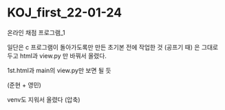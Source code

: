 # KOJ_first_22-01-24
온라인 채점 프로그램_1


일단은 c 프로그램이 돌아가도록만 만든 초기본
전에 작업한 것 (공프기 때) 은 그대로 두고 html과 view.py 만 바꿔서 올렸다.

1st.html과 main의 view.py만 보면 될 듯

(준현 + 영민)

venv도 지워서 올렸다 (압축)
